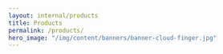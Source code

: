 ```yaml
---
layout: internal/products
title: Products
permalink: /products/
hero_image: "/img/content/banners/banner-cloud-finger.jpg"
---
```


<!--- This child document initializes the page in Jekyll. -->